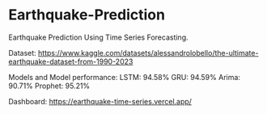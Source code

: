 # Earthquake-Prediction
Earthquake Prediction Using Time Series Forecasting. 

Dataset: https://www.kaggle.com/datasets/alessandrolobello/the-ultimate-earthquake-dataset-from-1990-2023

Models and Model performance:
LSTM: 94.58%
GRU: 94.59%
Arima: 90.71%
Prophet: 95.21%

Dashboard: https://earthquake-time-series.vercel.app/

